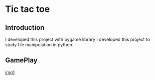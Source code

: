 # Tic tac toe

## Introduction
I developed this project with pygame library
I developed this project to study file manipulation in python.

## GamePlay

[img1](https://github.com/carlosmatateumateus/Tic-tac-toe-/blob/main/printscreen/img1png)
